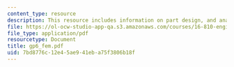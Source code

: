 ```yaml
---
content_type: resource
description: This resource includes information on part design, and analysis results.
file: https://ol-ocw-studio-app-qa.s3.amazonaws.com/courses/16-810-engineering-design-and-rapid-prototyping-january-iap-2005/7bd8776c12e45ae941eba75f3806b18f_gp6_fem.pdf
file_type: application/pdf
resourcetype: Document
title: gp6_fem.pdf
uid: 7bd8776c-12e4-5ae9-41eb-a75f3806b18f
---
```

